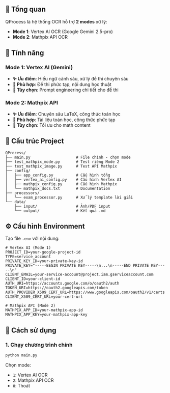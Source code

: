 ## 🎯 Tổng quan

QProcess là hệ thống OCR hỗ trợ **2 modes** xử lý:
- **Mode 1**: Vertex AI OCR (Google Gemini 2.5-pro)
- **Mode 2**: Mathpix API OCR

## 🚀 Tính năng

### Mode 1: Vertex AI (Gemini)
- **✨ Ưu điểm**: Hiểu ngữ cảnh sâu, xử lý đề thi chuyên sâu
- **🎯 Phù hợp**: Đề thi phức tạp, nội dung học thuật
- **🔧 Tùy chọn**: Prompt engineering chi tiết cho đề thi

### Mode 2: Mathpix API  
- **✨ Ưu điểm**: Chuyên sâu LaTeX, công thức toán học
- **🎯 Phù hợp**: Tài liệu toán học, công thức phức tạp
- **🔧 Tùy chọn**: Tối ưu cho math content

## 📁 Cấu trúc Project

```
QProcess/
├── main.py                    # File chính - chọn mode
├── test_mathpix_mode.py       # Test riêng Mode 2
├── test_mathpix_image.py      # Test API Mathpix
├── config/
│   ├── app_config.py          # Cấu hình tổng
│   ├── vertex_ai_config.py    # Cấu hình Vertex AI
│   ├── mathpix_config.py      # Cấu hình Mathpix
│   └── mathpix_docs.txt       # Documentation
├── processors/
│   └── exam_processor.py      # Xử lý template lời giải
└── data/
    ├── input/                 # Ảnh/PDF input
    └── output/                # Kết quả .md
```

## ⚙️ Cấu hình Environment

Tạo file `.env` với nội dung:

```env
# Vertex AI (Mode 1)
PROJECT_ID=your-google-project-id
TYPE=service_account
PRIVATE_KEY_ID=your-private-key-id
PRIVATE_KEY="-----BEGIN PRIVATE KEY-----\n...\n-----END PRIVATE KEY-----\n"
CLIENT_EMAIL=your-service-account@project.iam.gserviceaccount.com
CLIENT_ID=your-client-id
AUTH_URI=https://accounts.google.com/o/oauth2/auth
TOKEN_URI=https://oauth2.googleapis.com/token
AUTH_PROVIDER_X509_CERT_URL=https://www.googleapis.com/oauth2/v1/certs
CLIENT_X509_CERT_URL=your-cert-url

# Mathpix API (Mode 2)
MATHPIX_APP_ID=your-mathpix-app-id
MATHPIX_APP_KEY=your-mathpix-app-key
```

## 🔧 Cách sử dụng

### 1. Chạy chương trình chính
```bash
python main.py
```

Chọn mode:
- `1`: Vertex AI OCR
- `2`: Mathpix API OCR  
- `0`: Thoát

